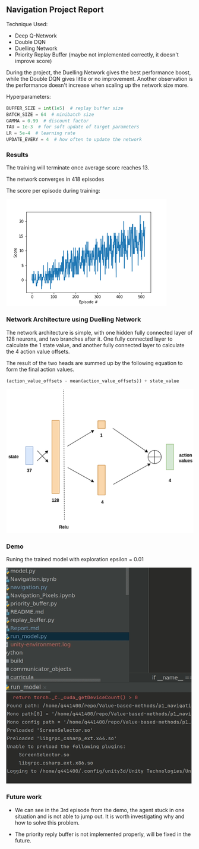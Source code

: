## Navigation Project Report

Technique Used:
- Deep Q-Network
- Double DQN
- Duelling Network
- Priority Replay Buffer (maybe not implemented correctly, it doesn't improve score)

During the project, the Duelling Network gives the best performance boost, while
the Double DQN gives little or no improvement.
Another observation is the performance doesn't increase when scaling up the network size more.

Hyperparameters:

```python
BUFFER_SIZE = int(1e5)  # replay buffer size
BATCH_SIZE = 64  # minibatch size
GAMMA = 0.99  # discount factor
TAU = 1e-3  # for soft update of target parameters
LR = 5e-4  # learning rate
UPDATE_EVERY = 4  # how often to update the network
```

### Results
The training will terminate once average score reaches 13.

The network converges in 418 episodes

The score per episode during training:

![](dqn_score.png)


### Network Architecture using Duelling Network
The network architecture is simple, with one hidden fully connected layer of 128 neurons, and
two branches after it. One fully connected layer to calculate the 1 state value, and another 
fully connected layer to calculate the 4 action value offsets.

The result of the two heads are summed up by the following equation to form the final action values.
```python
(action_value_offsets - mean(action_value_offsets)) + state_value
```

 ![](pics/dqn_net.png)


### Demo
Runing the trained model with exploration epsilon = 0.01

![](pics/dqn_demo.gif)


### Future work
- We can see in the 3rd episode from the demo, the agent stuck in one situation
and is not able to jump out. It is worth investigating why and how to solve this problem.

- The priority reply buffer is not implemented properly, will be fixed in the future.

